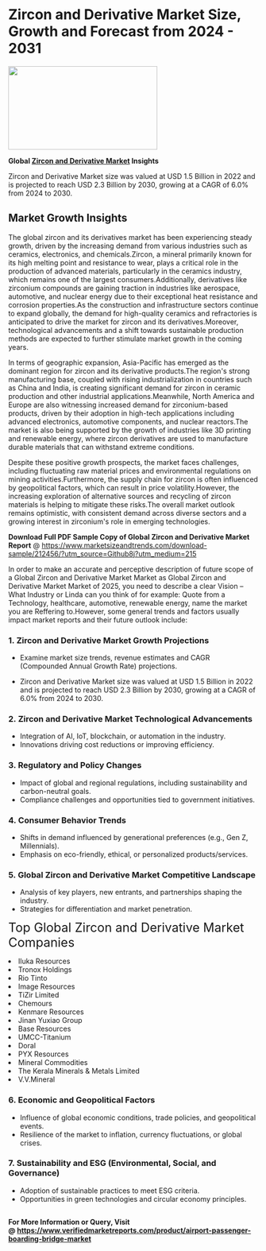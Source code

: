 <H1>Zircon and Derivative Market Size, Growth and Forecast from 2024 - 2031</H1><img class="aligncenter size-medium wp-image-584254" src="https://thirdeyenews.in/wp-content/uploads/2024/09/Global-Market-Research-300x168.jpeg" alt="" width="300" height="168" /><p><strong>Global&nbsp;<a href="https://www.marketsizeandtrends.com/download-sample/212456/?utm_source=Github8j?utm_medium=215">Zircon and Derivative Market</a> Insights</strong></p><p>Zircon and Derivative Market size was valued at USD 1.5 Billion in 2022 and is projected to reach USD 2.3 Billion by 2030, growing at a CAGR of 6.0% from 2024 to 2030.</p><p><h2>Market Growth Insights</h2> <p>The global zircon and its derivatives market has been experiencing steady growth, driven by the increasing demand from various industries such as ceramics, electronics, and chemicals.Zircon, a mineral primarily known for its high melting point and resistance to wear, plays a critical role in the production of advanced materials, particularly in the ceramics industry, which remains one of the largest consumers.Additionally, derivatives like zirconium compounds are gaining traction in industries like aerospace, automotive, and nuclear energy due to their exceptional heat resistance and corrosion properties.As the construction and infrastructure sectors continue to expand globally, the demand for high-quality ceramics and refractories is anticipated to drive the market for zircon and its derivatives.Moreover, technological advancements and a shift towards sustainable production methods are expected to further stimulate market growth in the coming years.</p> <p>In terms of geographic expansion, Asia-Pacific has emerged as the dominant region for zircon and its derivative products.The region's strong manufacturing base, coupled with rising industrialization in countries such as China and India, is creating significant demand for zircon in ceramic production and other industrial applications.Meanwhile, North America and Europe are also witnessing increased demand for zirconium-based products, driven by their adoption in high-tech applications including advanced electronics, automotive components, and nuclear reactors.The market is also being supported by the growth of industries like 3D printing and renewable energy, where zircon derivatives are used to manufacture durable materials that can withstand extreme conditions.</p> <p>Despite these positive growth prospects, the market faces challenges, including fluctuating raw material prices and environmental regulations on mining activities.Furthermore, the supply chain for zircon is often influenced by geopolitical factors, which can result in price volatility.However, the increasing exploration of alternative sources and recycling of zircon materials is helping to mitigate these risks.The overall market outlook remains optimistic, with consistent demand across diverse sectors and a growing interest in zirconium's role in emerging technologies.</p> <p><span class=""><strong>Download Full PDF Sample Copy of Global Zircon and Derivative Market Report</strong> @ <a href="https://www.marketsizeandtrends.com/download-sample/212456/?utm_source=Github8j?utm_medium=215" target="_blank">https://www.marketsizeandtrends.com/download-sample/212456/?utm_source=Github8j?utm_medium=215</a></span></p><p>In order to make an accurate and perceptive description of future scope of a Global&nbsp;Zircon and Derivative Market Market as Global&nbsp;Zircon and Derivative Market Market of 2025, you need to describe a clear Vision &ndash; What Industry or Linda can you think of for example: Quote from a Technology, healthcare, automotive, renewable energy, name the market you are Reffering to.However, some general trends and factors usually impact market reports and their future outlook include:</p><h3>1.&nbsp;<strong>Zircon and Derivative Market Growth Projections</strong></h3><ul><li>Examine market size trends, revenue estimates and CAGR (Compounded Annual Growth Rate) projections.</li><li><p>Zircon and Derivative Market size was valued at USD 1.5 Billion in 2022 and is projected to reach USD 2.3 Billion by 2030, growing at a CAGR of 6.0% from 2024 to 2030.</p></li></ul><h3>2.&nbsp;<strong>Zircon and Derivative Market Technological Advancements</strong></h3><ul><li>Integration of AI, IoT, blockchain, or automation in the industry.</li><li>Innovations driving cost reductions or improving efficiency.</li></ul><h3>3.&nbsp;<strong>Regulatory and Policy Changes</strong></h3><ul><li>Impact of global and regional regulations, including sustainability and carbon-neutral goals.</li><li>Compliance challenges and opportunities tied to government initiatives.</li></ul><h3>4.&nbsp;<strong>Consumer Behavior Trends</strong></h3><ul><li>Shifts in demand influenced by generational preferences (e.g., Gen Z, Millennials).</li><li>Emphasis on eco-friendly, ethical, or personalized products/services.</li></ul><h3>5.&nbsp;<strong>Global Zircon and Derivative Market Competitive Landscape</strong></h3><ul><li>Analysis of key players, new entrants, and partnerships shaping the industry.</li><li>Strategies for differentiation and market penetration.</li></ul><p data-pm-slice="1 1 []"><span style="color: inherit; font-family: inherit; font-size: 25px;">Top Global Zircon and Derivative Market Companies</span></p><div class="" data-test-id=""><p><li>Iluka Resources</li><li> Tronox Holdings</li><li> Rio Tinto</li><li> Image Resources</li><li> TiZir Limited</li><li> Chemours</li><li> Kenmare Resources</li><li> Jinan Yuxiao Group</li><li> Base Resources</li><li> UMCC-Titanium</li><li> Doral</li><li> PYX Resources</li><li> Mineral Commodities</li><li> The Kerala Minerals & Metals Limited</li><li> V.V.Mineral</li></p></div><h3>6.&nbsp;<strong>Economic and Geopolitical Factors</strong></h3><ul><li>Influence of global economic conditions, trade policies, and geopolitical events.</li><li>Resilience of the market to inflation, currency fluctuations, or global crises.</li></ul><h3>7.&nbsp;<strong>Sustainability and ESG (Environmental, Social, and Governance)</strong></h3><ul><li>Adoption of sustainable practices to meet ESG criteria.</li><li>Opportunities in green technologies and circular economy principles.</li></ul><h2><strong style="font-size: 14px;">For More Information or Query, Visit @&nbsp;</strong><a style="background-color: #ffffff; font-size: 14px;" href="https://www.marketsizeandtrends.com/report/zircon-and-derivative-market/" target="_blank">https://www.verifiedmarketreports.com/product/airport-passenger-boarding-bridge-market</a></h2>